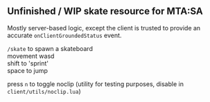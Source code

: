 ## Unfinished / WIP skate resource for MTA:SA  

Mostly server-based logic, except the client is trusted to provide an accurate `onClientGroundedStatus` event.
  
`/skate` to spawn a skateboard  
movement wasd  
shift to 'sprint'  
space to jump  
  
press `n` to toggle noclip (utility for testing purposes, disable in `client/utils/noclip.lua`)  
